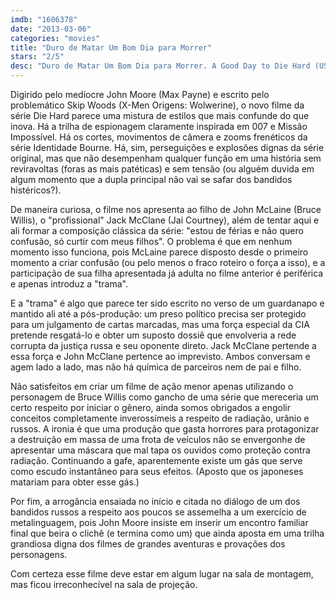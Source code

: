 ```yaml
---
imdb: "1606378"
date: "2013-03-06"
categories: "movies"
title: "Duro de Matar Um Bom Dia para Morrer"
stars: "2/5"
desc: "Duro de Matar Um Bom Dia para Morrer. A Good Day to Die Hard (USA, 2013). Dirigido por John Moore. Escrito por Skip Woods, Roderick Thorp. Com Bruce Willis, Jai Courtney, Sebastian Koch, Mary Elizabeth Winstead, Yuliya Snigir, Radivoje Bukvic, Cole Hauser, Amaury Nolasco, Sergey Kolesnikov."
---
```

Digirido pelo medíocre John Moore (Max Payne) e escrito pelo problemático Skip Woods (X-Men Origens: Wolwerine), o novo filme da série Die Hard parece uma mistura de estilos que mais confunde do que inova. Há a trilha de espionagem claramente inspirada em 007 e Missão Impossível. Há os cortes, movimentos de câmera e zooms frenéticos da série Identidade Bourne. Há, sim, perseguições e explosões dignas da série original, mas que não desempenham qualquer função em uma história sem reviravoltas (foras as mais patéticas) e sem tensão (ou alguém duvida em algum momento que a dupla principal não vai se safar dos bandidos histéricos?).

De maneira curiosa, o filme nos apresenta ao filho de John McLaine (Bruce Willis), o "profissional" Jack McClane (Jai Courtney), além de tentar aqui e ali formar a composição clássica da série: "estou de férias e não quero confusão, só curtir com meus filhos". O problema é que em nenhum momento isso funciona, pois McLaine parece disposto desde o primeiro momento a criar confusão (ou pelo menos o fraco roteiro o força a isso), e a participação de sua filha apresentada já adulta no filme anterior é periférica e apenas introduz a "trama".

E a "trama" é algo que parece ter sido escrito no verso de um guardanapo e mantido ali até a pós-produção: um preso político precisa ser protegido para um julgamento de cartas marcadas, mas uma força especial da CIA pretende resgatá-lo e obter um suposto dossiê que envolveria a rede corrupta da justiça russa e seu oponente direto. Jack McClane pertende a essa força e John McClane pertence ao imprevisto. Ambos conversam e agem lado a lado, mas não há química de parceiros nem de pai e filho.

Não satisfeitos em criar um filme de ação menor apenas utilizando o personagem de Bruce Willis como gancho de uma série que mereceria um certo respeito por iniciar o gênero, ainda somos obrigados a engolir conceitos completamente inverossímeis a respeito de radiação, urânio e russos. A ironia é que uma produção que gasta horrores para protagonizar a destruição em massa de uma frota de veículos não se envergonhe de apresentar uma máscara que mal tapa os ouvidos como proteção contra radiação. Continuando a gafe, aparentemente existe um gás que serve como escudo instantâneo para seus efeitos. (Aposto que os japoneses matariam para obter esse gás.)

Por fim, a arrogância ensaiada no início e citada no diálogo de um dos bandidos russos a respeito aos poucos se assemelha a um exercício de metalinguagem, pois John Moore insiste em inserir um encontro familiar final que beira o clichê (e termina como um) que ainda aposta em uma trilha grandiosa digna dos filmes de grandes aventuras e provações dos personagens.

Com certeza esse filme deve estar em algum lugar na sala de montagem, mas ficou irreconhecível na sala de projeção.


